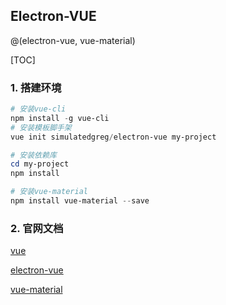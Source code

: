 ## Electron-VUE

@(electron-vue, vue-material)

[TOC]

### 1. 搭建环境

```powershell
# 安装vue-cli
npm install -g vue-cli
# 安装模板脚手架
vue init simulatedgreg/electron-vue my-project

# 安装依赖库
cd my-project
npm install

# 安装vue-material
npm install vue-material --save
```

### 2. 官网文档

[vue](https://cn.vuejs.org)

[electron-vue](https://legacy.gitbook.com/book/simulatedgreg/electron-vue/details)

[vue-material](https://vuematerial.io)